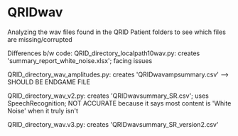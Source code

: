 # QRIDwav
Analyzing the wav files found in the QRID Patient folders to see which files are missing/corrupted

Differences b/w code:
QRID_directory_localpath10wav.py: creates 'summary_report_white_noise.xlsx'; facing issues

QRID_directory_wav_amplitudes.py: creates 'QRIDwavampsummary.csv' --> SHOULD BE ENDGAME FILE

QRID_directory_wav_v2.py: creates 'QRIDwavsummary_SR.csv'; uses SpeechRecognition; NOT ACCURATE because it says most content is 'White Noise' when it truly isn't

QRID_directory_wav.v3.py: creates 'QRIDwavsummary_SR_version2.csv'
